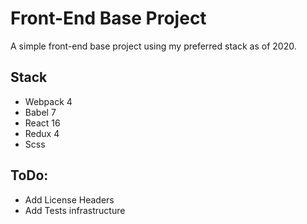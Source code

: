# Front-End Base Project

A simple front-end base project using my preferred stack as of 2020.

## Stack

* Webpack 4
* Babel 7
* React 16
* Redux 4
* Scss

## ToDo:
* Add License Headers
* Add Tests infrastructure
